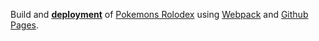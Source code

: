 Build and [**deployment**](https://pathei-kosmos.github.io/pokemons-rolodex/) of [Pokemons Rolodex](https://github.com/pathei-kosmos/pokemons-rolodex) using [Webpack](https://webpack.js.org/) and [Github Pages](https://pages.github.com/).
